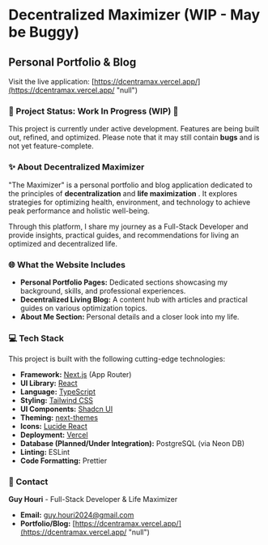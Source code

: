 # Decentralized Maximizer (WIP - May be Buggy)

## Personal Portfolio & Blog

Visit the live application: [https://dcentramax.vercel.app/](https://dcentramax.vercel.app/ "null")

### 🌟 Project Status: Work In Progress (WIP) 🌟

This project is currently under active development. Features are being built out, refined, and optimized. Please note that it may still contain **bugs** and is not yet feature-complete.

### ✨ About Decentralized Maximizer

"The Maximizer" is a personal portfolio and blog application dedicated to the principles of **decentralization** and **life maximization** . It explores strategies for optimizing health, environment, and technology to achieve peak performance and holistic well-being.

Through this platform, I share my journey as a Full-Stack Developer and provide insights, practical guides, and recommendations for living an optimized and decentralized life.

### 🌐 What the Website Includes

- **Personal Portfolio Pages:** Dedicated sections showcasing my background, skills, and professional experiences.
- **Decentralized Living Blog:** A content hub with articles and practical guides on various optimization topics.
- **About Me Section:** Personal details and a closer look into my life.

### 💻 Tech Stack

This project is built with the following cutting-edge technologies:

- **Framework:** [Next.js](https://nextjs.org/ "null") (App Router)
- **UI Library:** [React](https://react.dev/ "null")
- **Language:** [TypeScript](https://www.typescriptlang.org/ "null")
- **Styling:** [Tailwind CSS](https://tailwindcss.com/ "null")
- **UI Components:** [Shadcn UI](https://ui.shadcn.com/ "null")
- **Theming:** [next-themes](https://github.com/pacocoursey/next-themes "null")
- **Icons:** [Lucide React](https://lucide.dev/icons/ "null")
- **Deployment:** [Vercel](https://vercel.com/ "null")
- **Database (Planned/Under Integration):** PostgreSQL (via Neon DB)
- **Linting:** ESLint
- **Code Formatting:** Prettier

### 📧 Contact

**Guy Houri** - Full-Stack Developer & Life Maximizer

- **Email:** guy.houri2024@gmail.com
- **Portfolio/Blog:** [https://dcentramax.vercel.app/](https://dcentramax.vercel.app/ "null")
